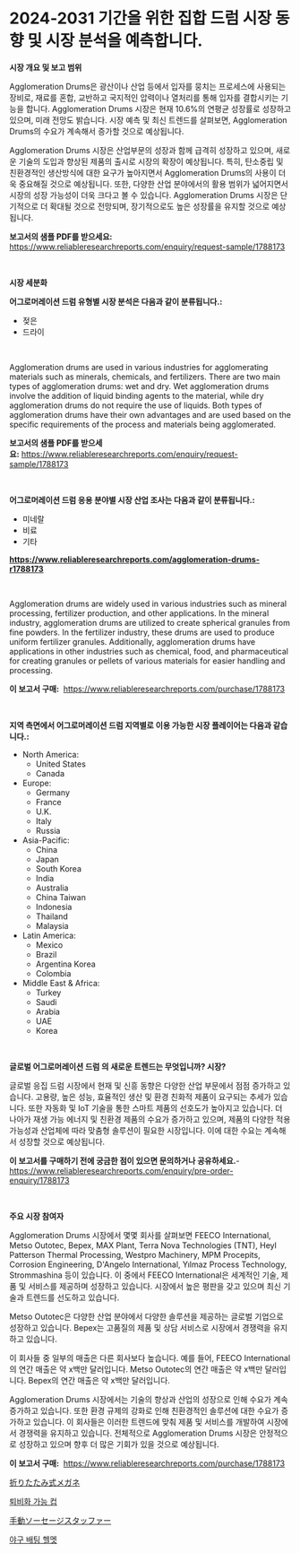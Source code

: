 <p><h1>2024-2031 기간을 위한 집합 드럼 시장 동향 및 시장 분석을 예측합니다.</h1></p><p><strong>시장 개요 및 보고 범위</strong></p>
<p><p>Agglomeration Drums은 광산이나 산업 등에서 입자를 뭉치는 프로세스에 사용되는 장비로, 재료를 혼합, 교반하고 국지적인 압력이나 열처리를 통해 입자를 결합시키는 기능을 합니다. Agglomeration Drums 시장은 현재 10.6%의 연평균 성장률로 성장하고 있으며, 미래 전망도 밝습니다. 시장 예측 및 최신 트렌드를 살펴보면, Agglomeration Drums의 수요가 계속해서 증가할 것으로 예상됩니다. </p><p>Agglomeration Drums 시장은 산업부문의 성장과 함께 급격히 성장하고 있으며, 새로운 기술의 도입과 향상된 제품의 출시로 시장의 확장이 예상됩니다. 특히, 탄소중립 및 친환경적인 생산방식에 대한 요구가 높아지면서 Agglomeration Drums의 사용이 더욱 중요해질 것으로 예상됩니다. 또한, 다양한 산업 분야에서의 활용 범위가 넓어지면서 시장의 성장 가능성이 더욱 크다고 볼 수 있습니다. Agglomeration Drums 시장은 단기적으로 더 확대될 것으로 전망되며, 장기적으로도 높은 성장률을 유지할 것으로 예상됩니다.</p></p>
<p><strong>보고서의 샘플 PDF를 받으세요:</strong> <a href="https://www.reliableresearchreports.com/enquiry/request-sample/1788173">https://www.reliableresearchreports.com/enquiry/request-sample/1788173</a></p>
<p>&nbsp;</p>
<p><strong>시장 세분화</strong></p>
<p><strong>어그로머레이션 드럼 유형별 시장 분석은 다음과 같이 분류됩니다.:</strong></p>
<p><ul><li>젖은</li><li>드라이</li></ul></p>
<p>&nbsp;</p>
<p><p>Agglomeration drums are used in various industries for agglomerating materials such as minerals, chemicals, and fertilizers. There are two main types of agglomeration drums: wet and dry. Wet agglomeration drums involve the addition of liquid binding agents to the material, while dry agglomeration drums do not require the use of liquids. Both types of agglomeration drums have their own advantages and are used based on the specific requirements of the process and materials being agglomerated.</p></p>
<p><strong>보고서의 샘플 PDF를 받으세요:</strong>&nbsp;<a href="https://www.reliableresearchreports.com/enquiry/request-sample/1788173">https://www.reliableresearchreports.com/enquiry/request-sample/1788173</a></p>
<p>&nbsp;</p>
<p><strong> 어그로머레이션 드럼 응용 분야별 시장 산업 조사는 다음과 같이 분류됩니다.:</strong></p>
<p><ul><li>미네랄</li><li>비료</li><li>기타</li></ul></p>
<p><strong><a href="https://www.reliableresearchreports.com/agglomeration-drums-r1788173">https://www.reliableresearchreports.com/agglomeration-drums-r1788173</a></strong></p>
<p>&nbsp;</p>
<p><p>Agglomeration drums are widely used in various industries such as mineral processing, fertilizer production, and other applications. In the mineral industry, agglomeration drums are utilized to create spherical granules from fine powders. In the fertilizer industry, these drums are used to produce uniform fertilizer granules. Additionally, agglomeration drums have applications in other industries such as chemical, food, and pharmaceutical for creating granules or pellets of various materials for easier handling and processing.</p></p>
<p><strong>이 보고서 구매:</strong>&nbsp; <a href="https://www.reliableresearchreports.com/purchase/1788173">https://www.reliableresearchreports.com/purchase/1788173</a></p>
<p>&nbsp;</p>
<p><strong>지역 측면에서 어그로머레이션 드럼 지역별로 이용 가능한 시장 플레이어는 다음과 같습니다.:</strong></p>
<p><ul>
    <li>
        North America:
        <ul>
            <li>United States</li>
            <li>Canada</li>
        </ul>
    </li>
    <li>
        Europe:
        <ul>
            <li>Germany</li>
            <li>France</li>
            <li>U.K.</li>
            <li>Italy</li>
            <li>Russia</li>
        </ul>
    </li>
    <li>
        Asia-Pacific:
        <ul>
            <li>China</li>
            <li>Japan</li>
            <li>South Korea</li>
            <li>India</li>
            <li>Australia</li>
            <li>China Taiwan</li>
            <li>Indonesia</li>
            <li>Thailand</li>
            <li>Malaysia</li>
        </ul>
    </li>
    <li>
        Latin America:
        <ul>
            <li>Mexico</li>
            <li>Brazil</li>
            <li>Argentina Korea</li>
            <li>Colombia</li>
        </ul>
    </li>
    <li>
        Middle East & Africa:
        <ul>
            <li>Turkey</li>
            <li>Saudi</li>
            <li>Arabia</li>
            <li>UAE</li>
            <li>Korea</li>
        </ul>
    </li>
    </ul></p>
<p>&nbsp;</p>
<p><strong>글로벌 어그로머레이션 드럼 의 새로운 트렌드는 무엇입니까? 시장?</strong></p>
<p><p>글로벌 응집 드럼 시장에서 현재 및 신흥 동향은 다양한 산업 부문에서 점점 증가하고 있습니다. 고용량, 높은 성능, 효율적인 생산 및 환경 친화적 제품이 요구되는 추세가 있습니다. 또한 자동화 및 IoT 기술을 통한 스마트 제품의 선호도가 높아지고 있습니다. 더 나아가 재생 가능 에너지 및 친환경 제품의 수요가 증가하고 있으며, 제품의 다양한 적용 가능성과 산업체에 따라 맞춤형 솔루션이 필요한 시장입니다. 이에 대한 수요는 계속해서 성장할 것으로 예상됩니다.</p></p>
<p><strong>이 보고서를 구매하기 전에 궁금한 점이 있으면 문의하거나 공유하세요.</strong>- <a href="https://www.reliableresearchreports.com/enquiry/pre-order-enquiry/1788173">https://www.reliableresearchreports.com/enquiry/pre-order-enquiry/1788173</a></p>
<p>&nbsp;</p>
<p><strong>주요 시장 참여자</strong></p>
<p><p>Agglomeration Drums 시장에서 몇몇 회사를 살펴보면 FEECO International, Metso Outotec, Bepex, MAX Plant, Terra Nova Technologies (TNT), Heyl Patterson Thermal Processing, Westpro Machinery, MPM Procepits, Corrosion Engineering, D'Angelo International, Yılmaz Process Technology, Strommashina 등이 있습니다. 이 중에서 FEECO International은 세계적인 기술, 제품 및 서비스를 제공하며 성장하고 있습니다. 시장에서 높은 평판을 갖고 있으며 최신 기술과 트렌드를 선도하고 있습니다.</p><p>Metso Outotec은 다양한 산업 분야에서 다양한 솔루션을 제공하는 글로벌 기업으로 성장하고 있습니다. Bepex는 고품질의 제품 및 상담 서비스로 시장에서 경쟁력을 유지하고 있습니다.</p><p>이 회사들 중 일부의 매출은 다른 회사보다 높습니다. 예를 들어, FEECO International의 연간 매출은 약 x백만 달러입니다. Metso Outotec의 연간 매출은 약 x백만 달러입니다. Bepex의 연간 매출은 약 x백만 달러입니다.</p><p>Agglomeration Drums 시장에서는 기술의 향상과 산업의 성장으로 인해 수요가 계속 증가하고 있습니다. 또한 환경 규제의 강화로 인해 친환경적인 솔루션에 대한 수요가 증가하고 있습니다. 이 회사들은 이러한 트렌드에 맞춰 제품 및 서비스를 개발하여 시장에서 경쟁력을 유지하고 있습니다. 전체적으로 Agglomeration Drums 시장은 안정적으로 성장하고 있으며 향후 더 많은 기회가 있을 것으로 예상됩니다.</p></p>
<p><strong>이 보고서 구매:</strong>&nbsp;&nbsp;<a href="https://www.reliableresearchreports.com/purchase/1788173">https://www.reliableresearchreports.com/purchase/1788173</a></p>
<p><p><a href="https://medium.com/@nicholas.ellison0076890/%E6%8A%98%E3%82%8A%E7%95%B3%E3%81%BF%E5%BC%8F%E3%83%A1%E3%82%AC%E3%83%8D%E5%B8%82%E5%A0%B4%E3%81%AE%E5%88%86%E6%9E%90-%E3%82%B0%E3%83%AD%E3%83%BC%E3%83%90%E3%83%AB%E7%94%A3%E6%A5%AD%E3%81%AE%E8%A6%8B%E9%80%9A%E3%81%97%E3%81%A8%E4%BA%88%E6%B8%AC-2024%E5%B9%B4%E3%81%8B%E3%82%892031%E5%B9%B4%E3%81%BE%E3%81%A7-e70b32aa0d27">折りたたみ式メガネ</a></p><p><a href="https://medium.com/@jackieshlerin9805/%EC%83%9D%EB%B6%84%ED%95%B4-%EC%BB%B5-%EC%8B%9C%EC%9E%A5-%EC%A2%85%EB%A5%98-%EC%9D%91%EC%9A%A9-%EB%B0%8F-%EC%A7%80%EB%A6%AC%EC%97%90-%EB%8C%80%ED%95%9C-%EC%A2%85%ED%95%A9-%ED%8F%89%EA%B0%80-4837cd94778a">퇴비화 가능 컵</a></p><p><a href="https://medium.com/@logaolloway76845/%E3%83%9E%E3%83%8B%E3%83%A5%E3%82%A2%E3%83%AB%E3%82%BD%E3%83%BC%E3%82%BB%E3%83%BC%E3%82%B8%E3%82%B9%E3%82%BF%E3%83%83%E3%83%95%E3%82%A1%E3%83%BC%E3%83%9E%E3%83%BC%E3%82%B1%E3%83%83%E3%83%88%E3%81%AE%E5%88%86%E6%9E%90-%E3%82%B0%E3%83%AD%E3%83%BC%E3%83%90%E3%83%AB%E7%94%A3%E6%A5%AD%E5%B1%95%E6%9C%9B%E3%81%A8%E4%BA%88%E6%B8%AC-2024%E5%B9%B4%E3%81%8B%E3%82%892031%E5%B9%B4-6b1d34180dd7">手動ソーセージスタッファー</a></p><p><a href="https://medium.com/@brisamorar2023/%EC%95%BC%EA%B5%AC-%EB%B0%B0%ED%8C%85-%ED%97%AC%EB%A9%A7-%EC%8B%9C%EC%9E%A5-%EA%B7%9C%EB%AA%A8-cagr-%ED%8A%B8%EB%A0%8C%EB%93%9C-2024-2030-082a4a94bf69">야구 배팅 헬멧</a></p></p>